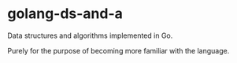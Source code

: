 # golang-ds-and-a

Data structures and algorithms implemented in Go.

Purely for the purpose of becoming more familiar with the language.
